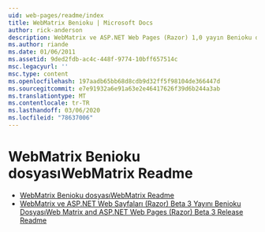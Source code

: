 ```yaml
---
uid: web-pages/readme/index
title: WebMatrix Benioku | Microsoft Docs
author: rick-anderson
description: WebMatrix ve ASP.NET Web Pages (Razor) 1,0 yayın Benioku dosyası
ms.author: riande
ms.date: 01/06/2011
ms.assetid: 9ded2fdb-ac4c-448f-9774-10bff657514c
msc.legacyurl: ''
msc.type: content
ms.openlocfilehash: 197aadb65bb68d8cdb9d32ff5f98104de366447d
ms.sourcegitcommit: e7e91932a6e91a63e2e46417626f39d6b244a3ab
ms.translationtype: MT
ms.contentlocale: tr-TR
ms.lasthandoff: 03/06/2020
ms.locfileid: "78637006"
---
```

# <a name="webmatrix-readme"></a><span data-ttu-id="7d3a3-103">WebMatrix Benioku dosyası</span><span class="sxs-lookup"><span data-stu-id="7d3a3-103">WebMatrix Readme</span></span>

- [<span data-ttu-id="7d3a3-104">WebMatrix Benioku dosyası</span><span class="sxs-lookup"><span data-stu-id="7d3a3-104">WebMatrix Readme</span></span>](overview.md)
- [<span data-ttu-id="7d3a3-105">WebMatrix ve ASP.NET Web Sayfaları (Razor) Beta 3 Yayını Benioku Dosyası</span><span class="sxs-lookup"><span data-stu-id="7d3a3-105">Web Matrix and ASP.NET Web Pages (Razor) Beta 3 Release Readme</span></span>](beta3.md)
